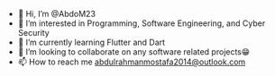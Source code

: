 - 👋 Hi, I’m @AbdoM23
- 👀 I’m interested in Programming, Software Engineering, and Cyber Security
- 🌱 I’m currently learning Flutter and Dart
- 💞️ I’m looking to collaborate on any software related projects😁
- 📫 How to reach me abdulrahmanmostafa2014@outlook.com

<!---
AbdoM23/AbdoM23 is a ✨ special ✨ repository because its `README.md` (this file) appears on your GitHub profile.
You can click the Preview link to take a look at your changes.
--->
